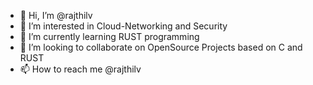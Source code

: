 - 👋 Hi, I’m @rajthilv
- 👀 I’m interested in Cloud-Networking and Security
- 🌱 I’m currently learning RUST programming
- 💞️ I’m looking to collaborate on OpenSource Projects based on C and RUST
- 📫 How to reach me @rajthilv

<!---
rajthilv/rajthilv is a ✨ special ✨ repository because its `README.md` (this file) appears on your GitHub profile.
You can click the Preview link to take a look at your changes.
--->
